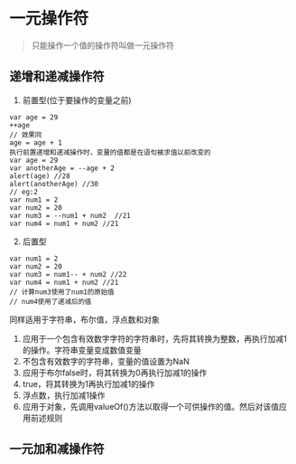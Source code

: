 # 一元操作符

> 只能操作一个值的操作符叫做一元操作符

## 递增和递减操作符

1. 前置型(位于要操作的变量之前)

```
var age = 29
++age
// 效果同
age = age + 1
执行前置递增和递减操作时，变量的值都是在语句被求值以前改变的
var age = 29
var anotherAge = --age + 2
alert(age) //28
alert(anotherAge) //30
// eg:2
var num1 = 2
var num2 = 20
var num3 = --num1 + num2  //21
var num4 = num1 + num2 //21
```

2. 后置型

```
var num1 = 2
var num2 = 20
var num3 = num1-- + num2 //22
var num4 = num1 + num2 //21
// 计算num3使用了num1的原始值
// num4使用了递减后的值
```

同样适用于字符串，布尔值，浮点数和对象
1. 应用于一个包含有效数字字符的字符串时，先将其转换为整数，再执行加减1的操作。字符串变量变成数值变量
2. 不包含有效数字的字符串，变量的值设置为NaN
3. 应用于布尔false时，将其转换为0再执行加减1的操作
4. true，将其转换为1再执行加减1的操作
5. 浮点数，执行加减1操作
6. 应用于对象，先调用valueOf()方法以取得一个可供操作的值。然后对该值应用前述规则

## 一元加和减操作符